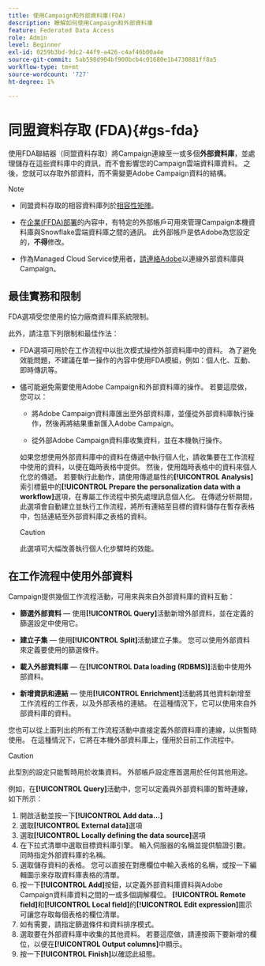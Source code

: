 ```yaml
---
title: 使用Campaign和外部資料庫(FDA)
description: 瞭解如何使用Campaign和外部資料庫
feature: Federated Data Access
role: Admin
level: Beginner
exl-id: 0259b3bd-9dc2-44f9-a426-c4af46b00a4e
source-git-commit: 5ab598d904bf900bcb4c01680e1b4730881ff8a5
workflow-type: tm+mt
source-wordcount: '727'
ht-degree: 1%

---
```


# 同盟資料存取 (FDA){#gs-fda}

使用FDA聯結器（同盟資料存取）將Campaign連線至一或多個&#x200B;**外部資料庫**，並處理儲存在這些資料庫中的資訊，而不會影響您的Campaign雲端資料庫資料。 之後，您就可以存取外部資料，而不需變更Adobe Campaign資料的結構。

>[!NOTE]
>
>* 同盟資料存取的相容資料庫列於[相容性矩陣](../start/compatibility-matrix.md)。
>
>* 在[企業(FFDA)部署](../architecture/enterprise-deployment.md)的內容中，有特定的外部帳戶可用來管理Campaign本機資料庫與Snowflake雲端資料庫之間的通訊。 此外部帳戶是依Adobe為您設定的，**不得**&#x200B;修改。
>
>* 作為Managed Cloud Service使用者，[請連絡Adobe](../start/campaign-faq.md#support)以連線外部資料庫與Campaign。


## 最佳實務和限制

FDA選項受您使用的協力廠商資料庫系統限制。

此外，請注意下列限制和最佳作法：

* FDA選項可用於在工作流程中以批次模式操控外部資料庫中的資料。 為了避免效能問題，不建議在單一操作的內容中使用FDA模組，例如：個人化、互動、即時傳訊等。

* 儘可能避免需要使用Adobe Campaign和外部資料庫的操作。 若要這麼做，您可以：

   * 將Adobe Campaign資料庫匯出至外部資料庫，並僅從外部資料庫執行操作，然後再將結果重新匯入Adobe Campaign。

   * 從外部Adobe Campaign資料庫收集資料，並在本機執行操作。

  如果您想使用外部資料庫中的資料在傳遞中執行個人化，請收集要在工作流程中使用的資料，以便在臨時表格中提供。 然後，使用臨時表格中的資料來個人化您的傳遞。 若要執行此動作，請使用傳遞屬性的&#x200B;**[!UICONTROL Analysis]**&#x200B;索引標籤中的&#x200B;**[!UICONTROL Prepare the personalization data with a workflow]**&#x200B;選項，在專屬工作流程中預先處理訊息個人化。 在傳遞分析期間，此選項會自動建立並執行工作流程，將所有連結至目標的資料儲存在暫存表格中，包括連結至外部資料庫之表格的資料。

  >[!CAUTION]
  >
  >此選項可大幅改善執行個人化步驟時的效能。


## 在工作流程中使用外部資料

Campaign提供幾個工作流程活動，可用來與來自外部資料庫的資料互動：

* **篩選外部資料** — 使用&#x200B;**[!UICONTROL Query]**&#x200B;活動新增外部資料，並在定義的篩選設定中使用它。

* **建立子集** — 使用&#x200B;**[!UICONTROL Split]**&#x200B;活動建立子集。 您可以使用外部資料來定義要使用的篩選條件。

* **載入外部資料庫** — 在&#x200B;**[!UICONTROL Data loading (RDBMS)]**&#x200B;活動中使用外部資料。

* **新增資訊和連結** — 使用&#x200B;**[!UICONTROL Enrichment]**&#x200B;活動將其他資料新增至工作流程的工作表，以及外部表格的連結。 在這種情況下，它可以使用來自外部資料庫的資料。

您也可以從上面列出的所有工作流程活動中直接定義外部資料庫的連線，以供暫時使用。 在這種情況下，它將在本機外部資料庫上，僅用於目前工作流程中。

>[!CAUTION]
>
>此型別的設定只能暫時用於收集資料。 外部帳戶設定應首選用於任何其他用途。

例如，在&#x200B;**[!UICONTROL Query]**&#x200B;活動中，您可以定義與外部資料庫的暫時連線，如下所示：

1. 開啟活動並按一下&#x200B;**[!UICONTROL Add data...]**
1. 選取&#x200B;**[!UICONTROL External data]**&#x200B;選項
1. 選取&#x200B;**[!UICONTROL Locally defining the data source]**&#x200B;選項
1. 在下拉式清單中選取目標資料庫引擎。 輸入伺服器的名稱並提供驗證引數。 同時指定外部資料庫的名稱。
1. 選取儲存資料的表格。 您可以直接在對應欄位中輸入表格的名稱，或按一下編輯圖示來存取資料庫表格的清單。
1. 按一下&#x200B;**[!UICONTROL Add]**&#x200B;按鈕，以定義外部資料庫資料與Adobe Campaign資料庫資料之間的一或多個調解欄位。 **[!UICONTROL Remote field]**&#x200B;和&#x200B;**[!UICONTROL Local field]**&#x200B;的&#x200B;**[!UICONTROL Edit expression]**&#x200B;圖示可讓您存取每個表格的欄位清單。
1. 如有需要，請指定篩選條件和資料排序模式。
1. 選取要在外部資料庫中收集的其他資料。 若要這麼做，請連按兩下要新增的欄位，以便在&#x200B;**[!UICONTROL Output columns]**&#x200B;中顯示。
1. 按一下&#x200B;**[!UICONTROL Finish]**&#x200B;以確認此組態。
